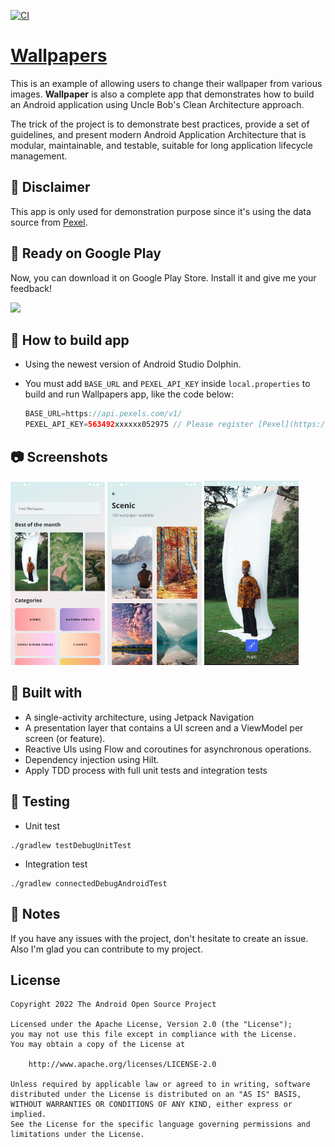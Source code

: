 [![CI](https://github.com/hientranea/Wallpaper/actions/workflows/android.yml/badge.svg)](https://github.com/hientranea/Wallpaper/actions/workflows/android.yml)

# [Wallpapers](https://github.com/hientranea/Wallpaper)

This is an example of allowing users to change their wallpaper from various images. **Wallpaper** is also a complete app that demonstrates how to build an Android application using Uncle Bob's Clean Architecture approach.

The trick of the project is to demonstrate best practices, provide a set of guidelines, and present modern Android Application Architecture that is modular, maintainable, and testable, suitable for long application lifecycle management.

## :pushpin: Disclaimer

This app is only used for demonstration purpose since it's using the data source from [Pexel](https://www.pexels.com/api/).

## :tada: Ready on Google Play

Now, you can download it on Google Play Store. Install it and give me your feedback!

[<img src="https://cdn.rawgit.com/steverichey/google-play-badge-svg/master/img/fr_get.svg" height="50"/>](https://play.google.com/store/apps/details?id=com.hientran.wallpaper)

## :hammer: How to build app

- Using the newest version of Android Studio Dolphin.
- You must add `BASE_URL` and `PEXEL_API_KEY` inside `local.properties` to build and run Wallpapers app, like the code below:

    ```kotlin
    BASE_URL=https://api.pexels.com/v1/
    PEXEL_API_KEY=563492xxxxxx052975 // Please register [Pexel](https://www.pexels.com/) account and gain the API key.
    ```

## :camera: Screenshots
<p float="left">
  <img src="./images/screenshot1.png" width="30%"/>
  <img src="./images/screenshot2.png" width="30%"/>
  <img src="./images/screenshot3.png" width="30%"/>
</p>

## :blue_book: Built with
- A single-activity architecture, using Jetpack Navigation
- A presentation layer that contains a UI screen and a ViewModel per screen (or feature).
- Reactive UIs using Flow and coroutines for asynchronous operations.
- Dependency injection using Hilt.
- Apply TDD process with full unit tests and integration tests

## :mag_right: Testing

- Unit test
```
./gradlew testDebugUnitTest
```
- Integration test
```
./gradlew connectedDebugAndroidTest
```

## :bell: Notes

If you have any issues with the project, don't hesitate to create an issue. Also I'm glad you can contribute to my project.

## License

```
Copyright 2022 The Android Open Source Project

Licensed under the Apache License, Version 2.0 (the "License");
you may not use this file except in compliance with the License.
You may obtain a copy of the License at

    http://www.apache.org/licenses/LICENSE-2.0

Unless required by applicable law or agreed to in writing, software
distributed under the License is distributed on an "AS IS" BASIS,
WITHOUT WARRANTIES OR CONDITIONS OF ANY KIND, either express or implied.
See the License for the specific language governing permissions and
limitations under the License.
```

